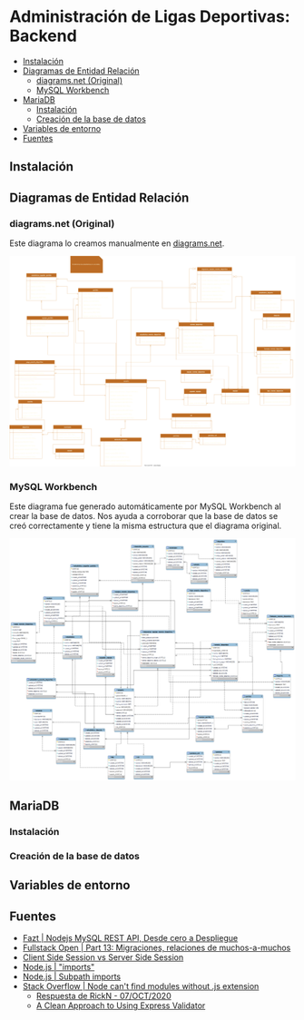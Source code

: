 # Administración de Ligas Deportivas: Backend

- [Instalación](#instalación)
- [Diagramas de Entidad Relación](#diagramas-de-entidad-relación)
  - [diagrams.net (Original)](#diagramsnet-original)
  - [MySQL Workbench](#mysql-workbench)
- [MariaDB](#mariadb)
  - [Instalación](#instalación-1)
  - [Creación de la base de datos](#creación-de-la-base-de-datos)
- [Variables de entorno](#variables-de-entorno)
- [Fuentes](#fuentes)

## Instalación

## Diagramas de Entidad Relación

### diagrams.net (Original)

Este diagrama lo creamos manualmente en [diagrams.net](https://app.diagrams.net/).

![Diagrama Entidad Relación](diagrams/entidad-relacion/diagrams-net/ALD_Diagrama-ER_24-OCT-2022.drawio.svg)

### MySQL Workbench

Este diagrama fue generado automáticamente por MySQL Workbench al crear la base
de datos. Nos ayuda a corroborar que la base de datos se creó correctamente y
tiene la misma estructura que el diagrama original.

![Diagrama Entidad Relación](diagrams/entidad-relacion/mysql-workbench/diagrama-entidad-relacion-final_21-NOV-2022.png)

## MariaDB

### Instalación

### Creación de la base de datos

## Variables de entorno

## Fuentes

- [Fazt | Nodejs MySQL REST API, Desde cero a Despliegue](https://www.youtube.com/watch?v=3dSkc-DIM74&t=2413s)
- [Fullstack Open | Part 13: Migraciones, relaciones de muchos-a-muchos](https://fullstackopen.com/es/part13/migraciones_relaciones_de_muchos_a_muchos#relaciones-de-muchos-a-muchos)
- [Client Side Session vs Server Side Session](https://medium.com/@tiff.sage/client-side-session-vs-server-side-session-d506f5408e8c)
- [Node.js | "imports"](https://nodejs.org/api/packages.html#imports)
- [Node.js | Subpath imports](https://nodejs.org/api/packages.html#subpath-imports)
- [Stack Overflow | Node can't find modules without .js extension](https://stackoverflow.com/questions/64242186/node-cant-find-modules-without-js-extension)
  - [Respuesta de RickN - 07/OCT/2020](https://stackoverflow.com/a/64242299/13562806)
  - [A Clean Approach to Using Express Validator](https://dev.to/nedsoft/a-clean-approach-to-using-express-validator-8go)

